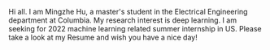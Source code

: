 Hi all. I am Mingzhe Hu, a master's student in the Electrical Engineering department at Columbia. My research interest is deep learning. I am seeking for 2022 machine learning related summer internship in US. Please take a look at my Resume and wish you have a nice day!
